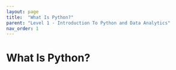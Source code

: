 ```yaml
---
layout: page
title:  "What Is Python?"
parent: "Level 1 - Introduction To Python and Data Analytics"
nav_order: 1
---
```


# What Is Python?